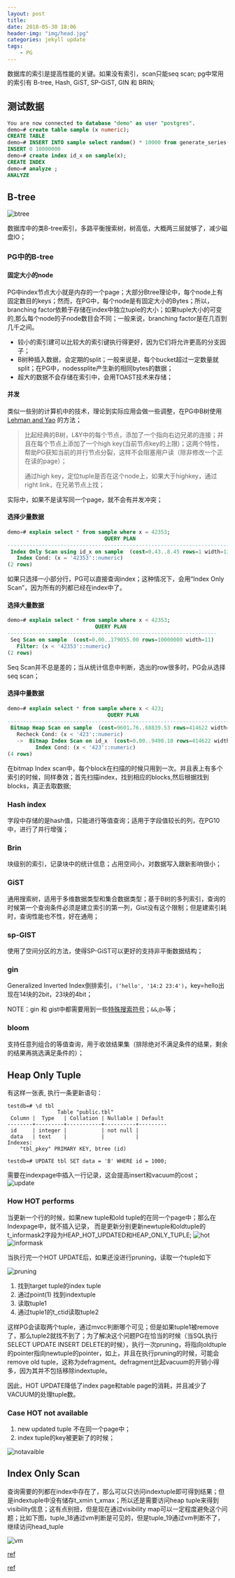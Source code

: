 ```yaml
---
layout: post
title: 
date: 2018-05-30 18:06
header-img: "img/head.jpg"
categories: jekyll update
tags:
    - PG
---
```


数据库的索引是提高性能的关键。如果没有索引，scan只能seq scan; pg中常用的索引有 B-tree, Hash, GiST, SP-GiST, GIN 和 BRIN;

## 测试数据

```sql
You are now connected to database "demo" as user "postgres".
demo=# create table sample (x numeric);
CREATE TABLE
demo=# INSERT INTO sample select random() * 10000 from generate_series(1,10000000);
INSERT 0 10000000
demo=# create index id_x on sample(x);
CREATE INDEX
demo=# analyze ;
ANALYZE

```

## B-tree

![btree](/image/btree.svg)

数据库中的类B-tree索引，多路平衡搜索树，树高低，大概两三层就够了，减少磁盘IO；

### PG中的B-tree

#### 固定大小的node

PG中index节点大小就是内存的一个page；大部分Btree理论中，每个node上有固定数目的keys；然而，在PG中，每个node是有固定大小的Bytes；所以，branching factor依赖于存储在index中独立tuple的大小；如果tuple大小的可变的,那么每个node的子node数目会不同；一般来说，branching factor是在几百到几千之间。

+ 较小的索引建可以比较大的索引键执行得更好，因为它们将允许更高的分支因子；
+ B树种插入数据，会定期的split；一般来说是，每个bucket超过一定数量就split；在PG中，nodessplite产生新的相同bytes的数据；
+ 超大的数据不会存储在索引中，会用TOAST技术来存储；

#### 并发

类似一些别的计算机中的技术，理论到实际应用会做一些调整，在PG中B树使用 [Lehman and Yao](https://github.com/postgres/postgres/blob/master/src/backend/access/nbtree/README) 的方法；

> 比起经典的B树，L&Y中的每个节点，添加了一个指向右边兄弟的连接；并且在每个节点上添加了一个high key(当前节点key的上限)；这两个特性，帮助PG获知当前的并行节点分裂，这样不会阻塞用户读（除非修改一个正在读的page）；
>
> 通过high key，定位tuple是否在这个node上，如果大于highkey，通过right link，在兄弟节点上找；

实际中，如果不是读写同一个page，就不会有并发冲突；

#### 选择少量数据

```sql
demo=# explain select * from sample where x = 42353;
                               QUERY PLAN
-------------------------------------------------------------------------
 Index Only Scan using id_x on sample  (cost=0.43..8.45 rows=1 width=11)
   Index Cond: (x = '42353'::numeric)
(2 rows)
```

如果只选择一小部分行，PG可以直接查询index；这种情况下，会用“Index Only Scan”，因为所有的列都已经在index中了。

#### 选择大量数据

```sql
demo=# explain select * from sample where x < 42353;
                            QUERY PLAN
-------------------------------------------------------------------
 Seq Scan on sample  (cost=0.00..179055.00 rows=10000000 width=11)
   Filter: (x < '42353'::numeric)
(2 rows)
```

Seq Scan并不总是差的；当从统计信息中判断，选出的row很多时，PG会从选择seq scan；

#### 选择中量数据

```sql
demo=# explain select * from sample where x < 423;
                                QUERY PLAN
---------------------------------------------------------------------------
 Bitmap Heap Scan on sample  (cost=9601.76..68839.53 rows=414622 width=11)
   Recheck Cond: (x < '423'::numeric)
   ->  Bitmap Index Scan on id_x  (cost=0.00..9498.10 rows=414622 width=0)
         Index Cond: (x < '423'::numeric)
(4 rows)
```

在bitmap Index scan中，每个block在扫描的时候只用到一次。并且表上有多个索引的时候，同样奏效；首先扫描index，找到相应的blocks,然后根据找到blocks，真正去取数据;

### Hash index

字段中存储的是hash值，只能进行等值查询；适用于字段值较长的列，在PG10中，进行了并行增强；

### Brin

块级别的索引，记录块中的统计信息；占用空间小，对数据写入跟新影响很小；

### GiST

通用搜索树，适用于多维数据类型和集合数据类型；基于B树的多列索引，查询的时候第一个查询条件必须是建立索引的第一列，Gist没有这个限制；但是建索引耗时，查询性能也不性，好在通用；

### sp-GIST

使用了空间分区的方法，使得SP-GiST可以更好的支持非平衡数据结构；

### gin

Generalized Inverted Index倒排索引，`(‘hello', '14:2 23:4')`，key=hello出现在14块的2bit，23块的4bit；

NOTE：gin 和 gist中都需要用到一些[特殊搜索符号](https://www.postgresql.org/docs/current/static/functions-geometry.html)；`&&`,`@>`等；

### bloom

支持任意列组合的等值查询，用于收敛结果集（排除绝对不满足条件的结果，剩余的结果再挑选满足条件的）；

## Heap Only Tuple
有这样一张表, 执行一条更新语句：
```
testdb=# \d tbl
                Table "public.tbl"
 Column |  Type   | Collation | Nullable | Default
--------+---------+-----------+----------+---------
 id     | integer |           | not null |
 data   | text    |           |          |
Indexes:
    "tbl_pkey" PRIMARY KEY, btree (id)

testdb=# UPDATE tbl SET data = 'B' WHERE id = 1000;
```
需要在indexpage中插入一行记录，这会提高insert和vacuum的cost；
![update](/image/fig-7-01.png)

### How HOT performs
当更新一个行的时候，如果new tuple和old tuple的在同一个page中；那么在Indexpage中，就不插入记录，
而是更新分别更新newtuple和oldtuple的t_informask2字段为HEAP_HOT_UPDATED和HEAP_ONLY_TUPLE;
![hot](/image/fig-7-02.png)
![informask](/image/fig-7-03.png)

当执行完一个HOT UPDATE后，如果还没进行pruning，读取一个tuple如下

![pruning](/image/fig-7-04.png)

1. 找到target tuple的index tuple
2. 通过point(1) 找到indextuple
3. 读取tuple1
4. 通过tuple1的t_ctid读取tuple2

这样PG会读取两个tuple，通过mvcc判断哪个可见；但是如果tuple1被remove了，那么tuple2就找不到了；为了解决这个问题PG在恰当的时候（当SQL执行SELECT UPDATE INSERT DELETE的时候），执行一次pruning，将指向oldtuple的pointer指向newtuple的pointer，如上，并且在执行pruning的时候，可能会remove old tuple，这称为defragment。defragment比起vacuum的开销小得多，因为其并不包括移除indextuple。

因此，HOT UPDATE降低了index page和table page的消耗，并且减少了VACUUM的处理tuple数。

### Case HOT not available

1. new updated tuple 不在同一个page中；
2. index tuple的key被更新了的时候；

![notavaible](/image/fig-7-06.png)



## Index Only Scan

查询需要的列都在index中存在了，那么可以只访问indextuple即可得到结果；但是indextuple中没有储存t_xmin t_xmax；所以还是需要访问heap tuple来得到visibility信息；这有点别扭，但是现在通过visibility map可以一定程度避免这个问题；比如下图，tuple_18通过vm判断是可见的，但是tuple_19通过vm判断不了，继续访问head_tuple

![vm](/image/fig-7-07.png)

[ref](https://rcoh.me/posts/postgres-indexes-under-the-hood/)

[ref](http://www.interdb.jp/pg/pgsql07.html)

